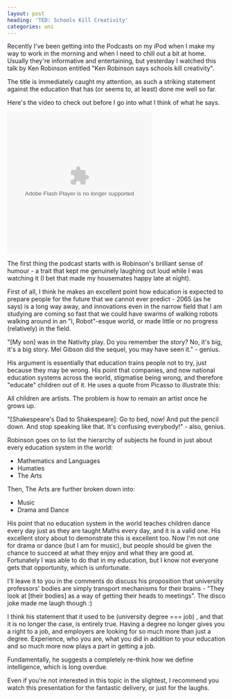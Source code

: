 ```yaml
---
layout: post
heading: 'TED: Schools Kill Creativity'
categories: uni
---
```


Recently I've been getting into the Podcasts on my iPod when I make my way to work in the morning and when I need to chill out a bit at home. Usually they're informative and entertaining, but yesterday I watched this talk by Ken Robinson entitled "Ken Robinson says schools kill creativity".

The title is immediately caught my attention, as such a striking statement against the education that has (or seems to, at least) done me well so far.

Here's the video to check out before I go into what I think of what he says.

<embed type="application/x-shockwave-flash" width="334" height="326" src="https://video.ted.com/assets/player/swf/EmbedPlayer.swf" flashvars="vu=https://video.ted.com/talks/embed/SirKenRobinson_2006-embed_high.flv&amp;su=https://images.ted.com/images/ted/tedindex/embed-posters/SirKenRobinson-2006.embed_thumbnail.jpg&amp;vw=320&amp;vh=240&amp;ap=0&amp;ti=66" wmode="transparent" allowfullscreen="true"> </embed>

The first thing the podcast starts with is Robinson's brilliant sense of humour - a trait that kept me genuinely laughing out loud while I was watching it (I bet that made my housemates happy late at night).

First of all, I think he makes an excellent point how education is expected to prepare people for the future that we cannot ever predict - 2065 (as he says) is a long way away, and innovations even in the narrow field that I am studying are coming so fast that we could have swarms of walking robots walking around in an "I, Robot"-esque world, or made little or no progress (relatively) in the field.

"[My son] was in the Nativity play. Do you remember the story? No, it's big, it's a big story. Mel Gibson did the sequel, you may have seen it." - genius.

His argument is essentially that education trains people not to try, just because they may be wrong. His point that companies, and now national education systems across the world, stigmatise being wrong, and therefore "educate" children out of it. He uses a quote from Picasso to illustrate this:

All children are artists. The problem is how to remain an artist once he grows up.

"[Shakespeare's Dad to Shakespeare]: Go to bed, now! And put the pencil down. And stop speaking like that. It's confusing everybody!" - also, genius.

Robinson goes on to list the hierarchy of subjects he found in just about every education system in the world:

* Mathematics and Languages
* Humaties
* The Arts

Then, The Arts are further broken down into:

* Music
* Drama and Dance

His point that no education system in the world teaches children dance every day just as they are taught Maths every day, and it is a valid one. His excellent story about to demonstrate this is excellent too. Now I'm not one for drama or dance (but I am for music), but people should be given the chance to succeed at what they enjoy and what they are good at. Fortunately I was able to do that in my education, but I know not everyone gets that opportunity, which is unfortunate.

I'll leave it to you in the comments do discuss his proposition that university professors' bodies are simply transport mechanisms for their brains - "They look at [their bodies] as a way of getting their heads to meetings". The disco joke made me laugh though :)

I think his statement that it used to be (university degree === job) , and that it is no longer the case, is entirely true. Having a degree no longer gives you a right to a job, and employers are looking for so much more than just a degree. Experience, who you are, what you did in addition to your education and so much more now plays a part in getting a job.

Fundamentally, he suggests a completely re-think how we define intelligence, which is long overdue.

Even if you're not interested in this topic in the slightest, I recommend you watch this presentation for the fantastic delivery, or just for the laughs.
